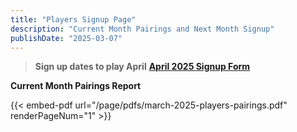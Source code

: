 ```yaml
---
title: "Players Signup Page"
description: "Current Month Pairings and Next Month Signup"
publishDate: "2025-03-07"
---
```


> **Sign up dates to play April**  **[April 2025 Signup Form](https://forms.gle/EYYqGhrG5Arbt72h6)**

**Current Month Pairings Report**

{{< embed-pdf url="/page/pdfs/march-2025-players-pairings.pdf" renderPageNum="1" >}}
